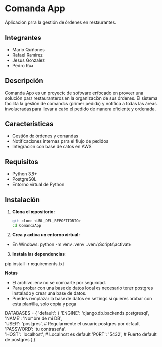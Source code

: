 # Comanda App

Aplicación para la gestión de órdenes en restaurantes.

## Integrantes

- Mario Quiñones
- Rafael Ramirez
- Jesus Gonzalez
- Pedro Rua

## Descripción

Comanda App es un proyecto de software enfocado en proveer una solución para restauranteros en la organización de sus órdenes. El sistema facilita la gestión de comandas (primer pedido) y notifica a todas las áreas involucradas para llevar a cabo el pedido de manera eficiente y ordenada.

## Características

- Gestión de órdenes y comandas
- Notificaciones internas para el flujo de pedidos
- Integración con base de datos en AWS

## Requisitos

- Python 3.8+
- PostgreSQL
- Entorno virtual de Python

## Instalación

1. **Clona el repositorio:**
   ```sh
   git clone <URL_DEL_REPOSITORIO>
   cd ComandaApp

2. **Crea y activa un entorno virtual:**

- En Windows:
python -m venv .venv
.\.venv\Scripts\activate

3. **Instala las dependencias:**

pip install -r requirements.txt

**Notas**
- El archivo .env no se comparte por seguridad. 
- Para probar con una base de datos local es necesario tener postgres instalado y crear una base de datos.
- Puedes remplazar la base de datos en settings si quieres probar con esta plantilla, solo copia y pega

DATABASES = {
    'default': {
        'ENGINE': 'django.db.backends.postgresql',
        'NAME': 'Nombre de mi DB',  
        'USER': 'postgres',  # Regularmente el usuario postgres por default
        'PASSWORD': 'tu contraseña',  
        'HOST': 'localhost',  # Localhost es default
        'PORT': '5432',  # Puerto default de postgres
    }
}